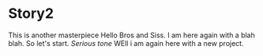 # Story2
This is another masterpiece
Hello Bros and Siss. I am here again with a blah blah. So let's start. *Serious tone* WEll i am again here with a new project. 
